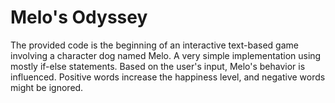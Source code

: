 # Melo's Odyssey
The provided code is the beginning of an interactive text-based game involving a character dog named Melo. A very simple implementation using mostly if-else statements.
Based on the user's input, Melo's behavior is influenced. Positive words increase the happiness level, and negative words might be ignored.
